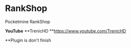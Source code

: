 # RankShop
Pocketmine RankShop

**YouTube**
**TrenicHD
**https://www.youtube.com/TrenicHD

**Plugin is don't finish
